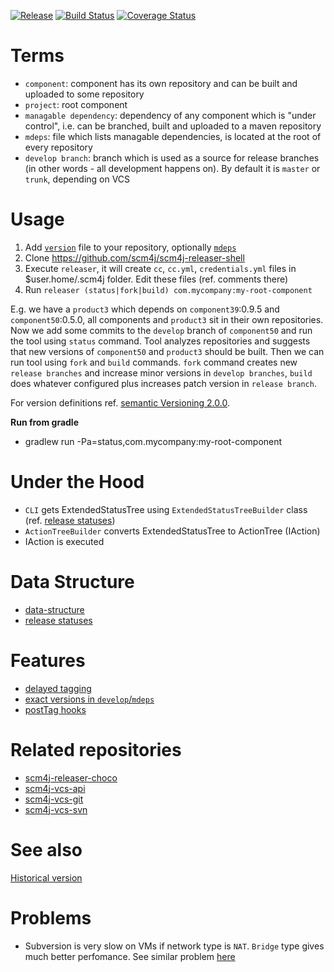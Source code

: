 [![Release](https://jitpack.io/v/scm4j/scm4j-releaser.svg)](https://jitpack.io/#scm4j/scm4j-releaser)
[![Build Status](https://travis-ci.org/scm4j/scm4j-releaser.svg?branch=master)](https://travis-ci.org/scm4j/scm4j-releaser)
[![Coverage Status](https://coveralls.io/repos/github/scm4j/scm4j-releaser/badge.svg?branch=master)](https://coveralls.io/github/scm4j/scm4j-releaser?branch=master)


# Terms

- `component`: component has its own repository and can be built and uploaded to some repository
- `project`: root component
- `managable dependency`: dependency of any component which is "under control", i.e. can be branched, built and uploaded to a maven repository
- `mdeps`: file which lists managable dependencies, is located at the root of every repository
- `develop branch`: branch which is used as a source for release branches (in other words - all development happens on). By default it is `master` or `trunk`, depending on VCS

# Usage

1. Add [`version`](docs/data-structure.md#version-file) file to your repository, optionally [`mdeps`](docs/data-structure.md#mdeps-file)
1. Clone https://github.com/scm4j/scm4j-releaser-shell
1. Execute `releaser`, it will create `cc`, `cc.yml`, `credentials.yml` files in $user.home/.scm4j folder. Edit these files (ref. comments there)
1. Run `releaser (status|fork|build) com.mycompany:my-root-component`

E.g. we have a `product3` which depends on `component39`:0.9.5 and `component50`:0.5.0, all components and `product3` sit in their own repositories. Now we add some commits to the `develop` branch of `component50` and run the tool using `status` command. Tool analyzes repositories and suggests that new versions of `component50` and `product3` should be built. Then we can run tool using  `fork` and `build` commands. `fork` command creates new `release branches` and increase minor versions in `develop branches`, `build` does whatever configured plus increases patch version in `release branch`.

For version definitions ref. [semantic Versioning 2.0.0](http://semver.org/).

**Run from gradle**

- gradlew run -Pa=status,com.mycompany:my-root-component

# Under the Hood

- `CLI` gets ExtendedStatusTree using `ExtendedStatusTreeBuilder` class (ref. [release statuses](docs/minor-release-status.md))
- `ActionTreeBuilder` converts ExtendedStatusTree to ActionTree (IAction)
- IAction is executed

# Data Structure

- [data-structure](docs/data-structure.md)
- [release statuses](docs/minor-release-status.md)

# Features

- [delayed tagging](/../../issues/2)
- [exact versions in `develop`/`mdeps`](/../../issues/4)
- [postTag hooks](/../../issues/8)

# Related repositories
  
  - [scm4j-releaser-choco](../../../scm4j-releaser-choco/blob/master/README.md)
  - [scm4j-vcs-api](../../../scm4j-vcs-api/blob/master/README.md)
  - [scm4j-vcs-git](../../../scm4j-vcs-git/blob/master/README.md)
  - [scm4j-vcs-svn](../../../scm4j-vcs-svn/blob/master/README.md)

# See also

[Historical version](https://github.com/scm4j/scm4j-releaser/blob/d540cb00674d485846117dbd68df19bdad306e56/README.md)

# Problems
- Subversion is very slow on VMs if network type is `NAT`. `Bridge` type gives  much better  perfomance. See similar problem  [here](https://blog.inventic.eu/2012/08/very-slow-svn-updates-from-virtual-machines-vmware/)
